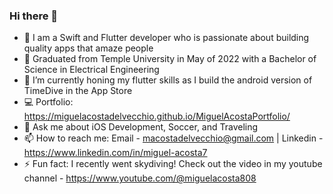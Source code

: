 ### Hi there 👋

- 🔭 I am a Swift and Flutter developer who is passionate about building quality apps that amaze people
- 🏫 Graduated from Temple University in May of 2022 with a Bachelor of Science in Electrical Engineering
- 🌱 I’m currently honing my flutter skills as I build the android version of TimeDive in the App Store 
- 💻 Portfolio: https://miguelacostadelvecchio.github.io/MiguelAcostaPortfolio/
- 💬 Ask me about iOS Development, Soccer, and Traveling
- 📫 How to reach me: Email - macostadelvecchio@gmail.com | Linkedin - https://www.linkedin.com/in/miguel-acosta7 
- ⚡ Fun fact: I recently went skydiving! Check out the video in my youtube channel - https://www.youtube.com/@miguelacosta808
